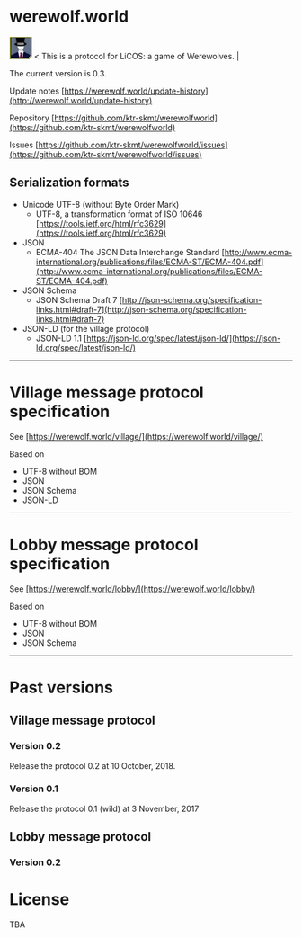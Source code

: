 # werewolf.world

<img src="image/0.1/master.jpg" alt="master" title="master"> &lt; This is a protocol for LiCOS: a game of Werewolves. &#124;

The current version is 0.3.

Update notes [https://werewolf.world/update-history](http://werewolf.world/update-history)

Repository [https://github.com/ktr-skmt/werewolfworld](https://github.com/ktr-skmt/werewolfworld)

Issues [https://github.com/ktr-skmt/werewolfworld/issues](https://github.com/ktr-skmt/werewolfworld/issues)

## Serialization formats

* Unicode UTF-8 (without Byte Order Mark)
  - UTF-8, a transformation format of ISO 10646 [https://tools.ietf.org/html/rfc3629](https://tools.ietf.org/html/rfc3629)
* JSON
  - ECMA-404 The JSON Data Interchange Standard [http://www.ecma-international.org/publications/files/ECMA-ST/ECMA-404.pdf](http://www.ecma-international.org/publications/files/ECMA-ST/ECMA-404.pdf)
* JSON Schema
  - JSON Schema Draft 7 [http://json-schema.org/specification-links.html#draft-7](http://json-schema.org/specification-links.html#draft-7)
* JSON-LD (for the village protocol)
  - JSON-LD 1.1 [https://json-ld.org/spec/latest/json-ld/](https://json-ld.org/spec/latest/json-ld/)

---

# Village message protocol specification

See [https://werewolf.world/village/](https://werewolf.world/village/)

Based on 

* UTF-8 without BOM
* JSON
* JSON Schema
* JSON-LD

---

# Lobby message protocol specification

See [https://werewolf.world/lobby/](https://werewolf.world/lobby/)

Based on 

* UTF-8 without BOM
* JSON
* JSON Schema

---

# Past versions

## Village message protocol

### Version 0.2

Release the protocol 0.2 at 10 October, 2018.

### Version 0.1

Release the protocol 0.1 (wild) at 3 November, 2017

## Lobby message protocol

### Version 0.2

# License

TBA
